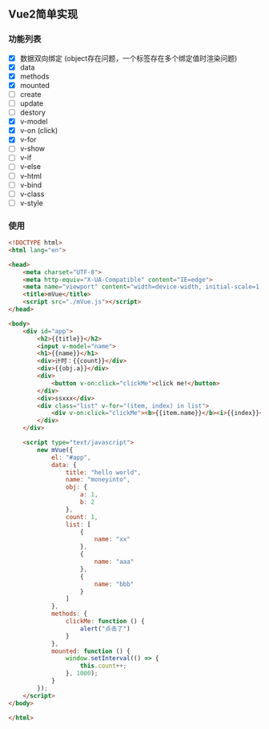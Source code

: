 ## Vue2简单实现
### 功能列表
- [x] 数据双向绑定 (object存在问题，一个标签存在多个绑定值时渲染问题)
- [x] data
- [x] methods
- [x] mounted
- [ ] create
- [ ] update
- [ ] destory
- [x] v-model
- [x] v-on (click)
- [x] v-for
- [ ] v-show
- [ ] v-if
- [ ] v-else
- [ ] v-html
- [ ] v-bind
- [ ] v-class
- [ ] v-style

### 使用
```html
<!DOCTYPE html>
<html lang="en">

<head>
    <meta charset="UTF-8">
    <meta http-equiv="X-UA-Compatible" content="IE=edge">
    <meta name="viewport" content="width=device-width, initial-scale=1.0">
    <title>mVue</title>
    <script src="./mVue.js"></script>
</head>

<body>
    <div id="app">
        <h2>{{title}}</h2>
        <input v-model="name">
        <h1>{{name}}</h1>
        <div>计时：{{count}}</div>
        <div>{{obj.a}}</div>
        <div>
            <button v-on:click="clickMe">click me!</button>
        </div>
        <div>ssxxx</div>
        <div class="list" v-for="(item, index) in list">
            <div v-on:click="clickMe"><b>{{item.name}}</b><i>{{index}}</i></div>
        </div>
    </div>

    <script type="text/javascript">
        new mVue({
            el: "#app",
            data: {
                title: "hello world",
                name: "moneyinto",
                obj: {
                    a: 1,
                    b: 2
                },
                count: 1,
                list: [
                    {
                        name: "xx"
                    },
                    {
                        name: "aaa"
                    },
                    {
                        name: "bbb"
                    }
                ]
            },
            methods: {
                clickMe: function () {
                    alert("点击了")
                }
            },
            mounted: function () {
                window.setInterval(() => {
                    this.count++;
                }, 1000);
            }
        });
    </script>
</body>

</html>
```